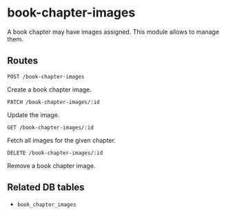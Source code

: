 # book-chapter-images

A book chapter may have images assigned. This module allows to manage them.

## Routes

`POST /book-chapter-images`

Create a book chapter image.

`PATCH /book-chapter-images/:id`

Update the image.

`GET /book-chapter-images/:id`

Fetch all images for the given chapter.

`DELETE /book-chapter-images/:id`

Remove a book chapter image.

## Related DB tables
- `book_chapter_images`
